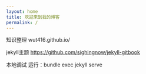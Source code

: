```yaml
---
layout: home
title: 欢迎来到我的博客
permalink: /
---
```


知识整理
wut416.github.io/

jekyll主题
https://github.com/sighingnow/jekyll-gitbook

本地调试
运行：bundle exec jekyll serve